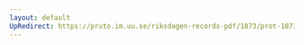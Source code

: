 ```yaml
---
layout: default
UpRedirect: https://pruto.im.uu.se/riksdagen-records-pdf/1873/prot-1873--fk--402/prot-1873--fk--402_020.pdf
---
```

